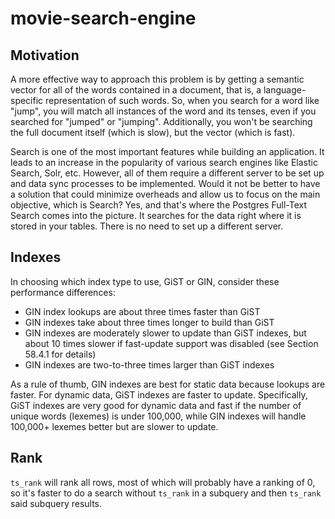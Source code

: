 # movie-search-engine

## Motivation

A more effective way to approach this problem is by getting a semantic vector for all of the words contained in a document, that is, a language-specific representation of such words. So, when you search for a word like "jump", you will match all instances of the word and its tenses, even if you searched for "jumped" or "jumping". Additionally, you won't be searching the full document itself (which is slow), but the vector (which is fast).

Search is one of the most important features while building an application. It leads to an increase in the popularity of various search engines like Elastic Search, Solr, etc. However, all of them require a different server to be set up and data sync processes to be implemented. Would it not be better to have a solution that could minimize overheads and allow us to focus on the main objective, which is Search? Yes, and that's where the Postgres Full-Text Search comes into the picture. It searches for the data right where it is stored in your tables. There is no need to set up a different server.

## Indexes

In choosing which index type to use, GiST or GIN, consider these performance differences:

- GIN index lookups are about three times faster than GiST
- GIN indexes take about three times longer to build than GiST
- GIN indexes are moderately slower to update than GiST indexes, but about 10 times slower if fast-update support was disabled (see Section 58.4.1 for details)
- GIN indexes are two-to-three times larger than GiST indexes

As a rule of thumb, GIN indexes are best for static data because lookups are faster. For dynamic data, GiST indexes are faster to update. Specifically, GiST indexes are very good for dynamic data and fast if the number of unique words (lexemes) is under 100,000, while GIN indexes will handle 100,000+ lexemes better but are slower to update.

## Rank

`ts_rank` will rank all rows, most of which will probably have a ranking of 0, so it's faster to do a search without `ts_rank` in a subquery and then `ts_rank` said subquery results.
